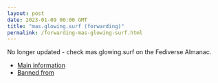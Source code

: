 ```yaml
---
layout: post
date: 2023-01-09 00:00 GMT
title: "mas.glowing.surf (forwarding)"
permalink: /forwarding-mas-glowing-surf.html
---
```


No longer updated - check mas.glowing.surf on the Fediverse Almanac.

* [Main information](https://www.fediversealmanac.com/api/v1/instances/mas.glowing.surf)
* [Banned from](https://www.fediversealmanac.com/api/v1/instances/mas.glowing.surf/banned_from)


